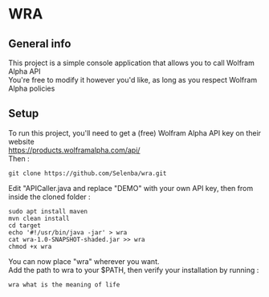 # WRA

## General info
This project is a simple console application that allows you to call Wolfram Alpha API<br />
You're free to modify it however you'd like, as long as you respect Wolfram Alpha policies

## Setup
To run this project, you'll need to get a (free) Wolfram Alpha API key on their website<br />
https://products.wolframalpha.com/api/<br />
Then :

```
git clone https://github.com/Selenba/wra.git
```
Edit "APICaller.java and replace "DEMO" with your own API key, then from inside the cloned folder :

```
sudo apt install maven
mvn clean install
cd target
echo '#!/usr/bin/java -jar' > wra
cat wra-1.0-SNAPSHOT-shaded.jar >> wra
chmod +x wra
```
You can now place "wra" wherever you want. <br />
Add the path to wra to your $PATH, then verify your installation by running : <br />
```
wra what is the meaning of life
```
